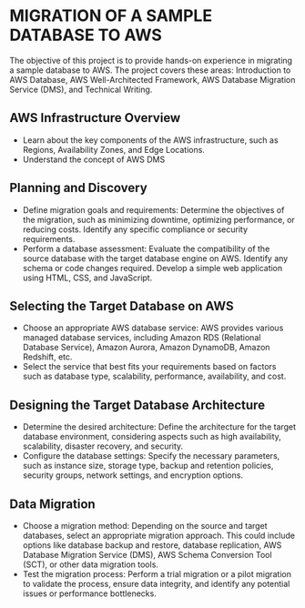# MIGRATION OF A SAMPLE DATABASE TO AWS

The objective of this project is to provide hands-on experience in migrating a sample database to AWS. The project covers these areas: Introduction to AWS Database, AWS Well-Architected Framework, AWS Database Migration Service (DMS), and Technical Writing.

## AWS Infrastructure Overview

- Learn about the key components of the AWS infrastructure, such as Regions, Availability Zones, and Edge Locations.
- Understand the concept of AWS DMS

## Planning and Discovery

- Define migration goals and requirements: Determine the objectives of the migration, such as minimizing downtime, optimizing performance, or reducing costs. Identify any specific compliance or security requirements.
- Perform a database assessment: Evaluate the compatibility of the source database with the target database engine on AWS. Identify any schema or code changes required. Develop a simple web application using HTML, CSS, and JavaScript.

## Selecting the Target Database on AWS

- Choose an appropriate AWS database service: AWS provides various managed database services, including Amazon RDS (Relational Database Service), Amazon Aurora, Amazon DynamoDB, Amazon Redshift, etc.
- Select the service that best fits your requirements based on factors such as database type, scalability, performance, availability, and cost.

## Designing the Target Database Architecture

- Determine the desired architecture: Define the architecture for the target database environment, considering aspects such as high availability, scalability, disaster recovery, and security.
- Configure the database settings: Specify the necessary parameters, such as instance size, storage type, backup and retention policies, security groups, network settings, and encryption options.

## Data Migration

- Choose a migration method: Depending on the source and target databases, select an appropriate migration approach. This could include options like database backup and restore, database replication, AWS Database Migration Service (DMS), AWS Schema Conversion Tool (SCT), or other data migration tools.
- Test the migration process: Perform a trial migration or a pilot migration to validate the process, ensure data integrity, and identify any potential issues or performance bottlenecks.

